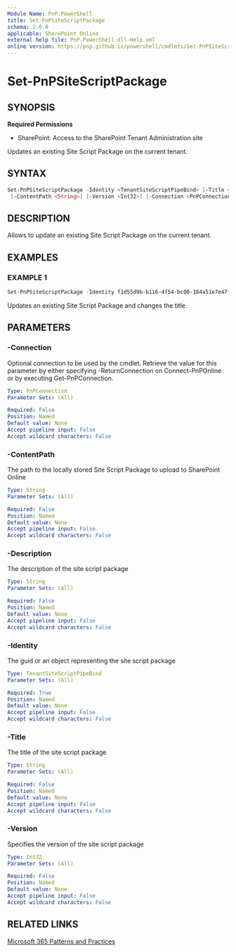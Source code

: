 ```yaml
---
Module Name: PnP.PowerShell
title: Set-PnPSiteScriptPackage
schema: 2.0.0
applicable: SharePoint Online
external help file: PnP.PowerShell.dll-Help.xml
online version: https://pnp.github.io/powershell/cmdlets/Set-PnPSiteScriptPackage.html
---
```

 
# Set-PnPSiteScriptPackage 

## SYNOPSIS

**Required Permissions**

* SharePoint: Access to the SharePoint Tenant Administration site

Updates an existing Site Script Package on the current tenant.

## SYNTAX

```powershell
Set-PnPSiteScriptPackage -Identity <TenantSiteScriptPipeBind> [-Title <String>] [-Description <String>]
 [-ContentPath <String>] [-Version <Int32>] [-Connection <PnPConnection>] 
```

## DESCRIPTION

Allows to update an existing Site Script Package on the current tenant.

## EXAMPLES

### EXAMPLE 1
```powershell
Set-PnPSiteScriptPackage -Identity f1d55d9b-b116-4f54-bc00-164a51e7e47f -Title "My Site Script"
```

Updates an existing Site Script Package and changes the title.


## PARAMETERS

### -Connection
Optional connection to be used by the cmdlet. Retrieve the value for this parameter by either specifying -ReturnConnection on Connect-PnPOnline or by executing Get-PnPConnection.

```yaml
Type: PnPConnection
Parameter Sets: (All)

Required: False
Position: Named
Default value: None
Accept pipeline input: False
Accept wildcard characters: False
```

### -ContentPath
The path to the locally stored Site Script Package to upload to SharePoint Online

```yaml
Type: String
Parameter Sets: (All)

Required: False
Position: Named
Default value: None
Accept pipeline input: False
Accept wildcard characters: False
```

### -Description
The description of the site script package

```yaml
Type: String
Parameter Sets: (All)

Required: False
Position: Named
Default value: None
Accept pipeline input: False
Accept wildcard characters: False
```

### -Identity
The guid or an object representing the site script package

```yaml
Type: TenantSiteScriptPipeBind
Parameter Sets: (All)

Required: True
Position: Named
Default value: None
Accept pipeline input: False
Accept wildcard characters: False
```

### -Title
The title of the site script package

```yaml
Type: String
Parameter Sets: (All)

Required: False
Position: Named
Default value: None
Accept pipeline input: False
Accept wildcard characters: False
```

### -Version
Specifies the version of the site script package

```yaml
Type: Int32
Parameter Sets: (All)

Required: False
Position: Named
Default value: None
Accept pipeline input: False
Accept wildcard characters: False
```

## RELATED LINKS

[Microsoft 365 Patterns and Practices](https://aka.ms/m365pnp)


